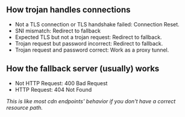 ## How trojan handles connections

- Not a TLS connection or TLS handshake failed: Connection Reset.
- SNI mismatch: Redirect to fallback
- Expected TLS but not a trojan request: Redirect to fallback.
- Trojan request but password incorrect: Redirect to fallback.
- Trojan request and password correct: Work as a proxy tunnel.

## How the fallback server (usually) works

- Not HTTP Request: 400 Bad Request
- HTTP Request: 404 Not Found

_This is like most cdn endpoints' behavior if you don't have a correct resource path._